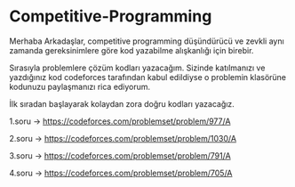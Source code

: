 # Competitive-Programming

Merhaba Arkadaşlar, competitive programming düşündürücü ve zevkli aynı zamanda gereksinimlere 
göre kod yazabilme alışkanlığı için birebir.

Sırasıyla problemlere çözüm kodları yazacağım. Sizinde katılmanızı ve yazdığınız kod codeforces tarafından
kabul edildiyse o problemin klasörüne kodunuzu paylaşmanızı rica ediyorum.

İlk sıradan başlayarak kolaydan zora doğru kodları yazacağız.

1.soru ->  https://codeforces.com/problemset/problem/977/A

2.soru ->  https://codeforces.com/problemset/problem/1030/A

3.soru ->  https://codeforces.com/problemset/problem/791/A

4.soru ->  https://codeforces.com/problemset/problem/705/A
